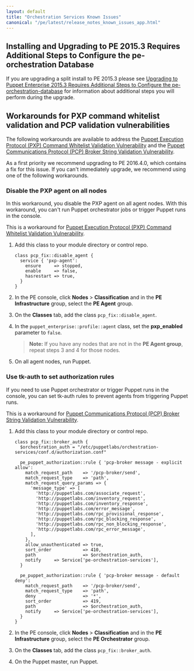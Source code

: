 ```yaml
---
layout: default
title: "Orchestration Services Known Issues"
canonical: "/pe/latest/release_notes_known_issues_app.html"
---
```


## Installing and Upgrading to PE 2015.3 Requires Additional Steps to Configure the pe-orchestration Database

If you are upgrading a split install to PE 2015.3 please see [Upgrading to Puppet Enterprise 2015.3 Requires Additional Steps to Configure the pe-orchestration-database](./release_notes_known_issues_install.html#installing-and-upgrading-to-pe-20153-requires-additional-steps-to-configure-the-pe-orchestration-database) for information about additional steps you will perform during the upgrade.

## Workarounds for PXP command whitelist validation and PCP validation vulnerabilities

The following workarounds are available to address the [Puppet Execution Protocol (PXP) Command Whitelist Validation Vulnerability](https://puppet.com/security/cve/pxp-agent-oct-2016) and the [Puppet Communications Protocol (PCP) Broker String Validation Vulnerability](https://puppet.com/security/cve/pcp-broker-oct-2016). 

As a first priority we recommend upgrading to PE 2016.4.0, which contains a fix for this issue. If you can't immediately upgrade, we recommend using one of the following workarounds.

### Disable the PXP agent on all nodes

In this workaround, you disable the PXP agent on all agent nodes. With this workaround, you can't run Puppet orchestrator jobs or trigger Puppet runs in the console.

This is a workaround for [Puppet Execution Protocol (PXP) Command Whitelist Validation Vulnerability](puppet.com/security/cve/pxp-agent-oct-2016).

1. Add this class to your module directory or control repo.


   ```puppet
   class pcp_fix::disable_agent {
     service { 'pxp-agent':
       ensure     => stopped,
       enable     => false,
       hasrestart => true,
     }
   }
   ```

2. In the PE console, click **Nodes** > **Classification** and in the **PE Infrastructure** group, select the **PE Agent** group.
3. On the **Classes** tab, add the class `pcp_fix::disable_agent`.
4. In the `puppet_enterprise::profile::agent` class, set the **pxp_enabled** parameter to `false`. 

   >**Note:** If you have any nodes that are not in the **PE Agent group**, repeat steps 3 and 4 for those nodes. 

5. On all agent nodes, run Puppet. 

### Use tk-auth to set authorization rules

If you need to use Puppet orchestrator or trigger Puppet runs in the console, you can set tk-auth rules to prevent agents from triggering Puppet runs.

This is a workaround for [Puppet Communications Protocol (PCP) Broker String Validation Vulnerability](puppet.com/security/cve/pcp-broker-oct-2016).

1. Add this class to your module directory or control repo.
   
   ```puppet
   class pcp_fix::broker_auth {
     $orchestration_auth = "/etc/puppetlabs/orchestration-services/conf.d/authorization.conf"

     pe_puppet_authorization::rule { 'pcp-broker message - explicit allow':
       match_request_path    => '/pcp-broker/send',
       match_request_type    => 'path',
       match_request_query_params => {
         'message_type' => [
           'http://puppetlabs.com/associate_request',
           'http://puppetlabs.com/inventory_request',
           'http://puppetlabs.com/inventory_response',
           'http://puppetlabs.com/error_message',
           'http://puppetlabs.com/rpc_provisional_response',
           'http://puppetlabs.com/rpc_blocking_response',
           'http://puppetlabs.com/rpc_non_blocking_response',
           'http://puppetlabs.com/rpc_error_message',
         ],
       },
       allow_unauthenticated => true,
       sort_order            => 410,
       path                  => $orchestration_auth,
       notify     => Service['pe-orchestration-services'],
     }

     pe_puppet_authorization::rule { 'pcp-broker message - default deny':
       match_request_path    => '/pcp-broker/send',
       match_request_type    => 'path',
       deny                  => '*',
       sort_order            => 419,
       path                  => $orchestration_auth,
       notify     => Service['pe-orchestration-services'],
     }
   }
   ```

2.  In the PE console, click **Nodes** > **Classification** and in the **PE Infrastructure** group, select the **PE Orchestrator** group.
3. On the **Classes** tab, add the class `pcp_fix::broker_auth`.
4. On the Puppet master, run Puppet.  







